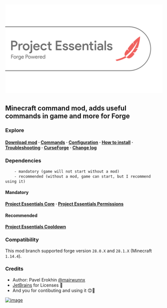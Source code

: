# ![image](assets/ProjectEssentials-Transparent@x1.png)

## Minecraft command mod, adds useful commands in game and more for Forge

### Explore

#### [Download mod](https://github.com/ProjectEssentials/ProjectEssentials/releases/download/v1.14.4-1.0.1/Project.Essentials-1.14.4-1.0.1.jar) · [Commands](https://mairwunnx.gitbook.io/project-essentials/#commands-and-permissions) · [Configuration](https://mairwunnx.gitbook.io/project-essentials/#configuration) · [How to install](https://mairwunnx.gitbook.io/project-essentials/#how-to-install) · [Troubleshooting](https://github.com/ProjectEssentials/ProjectEssentials/issues/new/choose) · [CurseForge](https://www.curseforge.com/minecraft/mc-mods/ProjectEssentials) · [Change log](changelog.md)

### Dependencies

```none
    - mandatory (game will not start without a mod)
    - recommended (without a mod, game can start, but I recommend using it)
```

#### Mandatory

#### [Project Essentials Core](https://github.com/ProjectEssentials/ProjectEssentials-Core/releases) · [Project Essentials Permissions](https://github.com/ProjectEssentials/ProjectEssentials-Permissions/releases)

#### Recommended

#### [Project Essentials Cooldown](https://github.com/ProjectEssentials/ProjectEssentials-Cooldown/releases)

### Compatibility

This mod branch supported forge version `28.0.X` and `28.1.X` (Minecraft `1.14.4`).

### Credits

- Author: Pavel Erokhin [@mairwunnx](https://github.com/mairwunnx)
- [JetBrains](https://www.jetbrains.com/) for Licenses 🥰
- And you for contibuting and using it 😊🤗

[![image](https://github.com/ProjectEssentials/ProjectEssentials-Core/raw/MC-1.14.4/assets/support_social.png)](https://ko-fi.com/mairwunnx)
